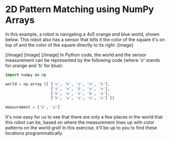 # 2D Pattern Matching using NumPy Arrays

In this example, a robot is navigating a 4x5 orange and blue world, shown below. This robot also has a sensor that tells it the color of the square it's on top of and the color of the square directly to its right.
[image]

[/image]
[image]
[/image]
In Python code, the world and the sensor measurement can be represented by the following code (where 'o' stands for orange and 'b' for blue):
```python
import numpy as np

world = np.array ([ ['o', 'b', 'o', 'o', 'b'],
                    ['o', 'o', 'b', 'o', 'o'],
                    ['b', 'o', 'o', 'b', 'o'],
                    ['b', 'o', 'o', 'o', 'o'] ])

measurement = ['b', 'o']
```
It's now easy for us to see that there are only a few places in the world that this robot can be, based on where the measurement lines up with color patterns on the world grid! In this exercise, it'll be up to you to find these locations programmatically.

